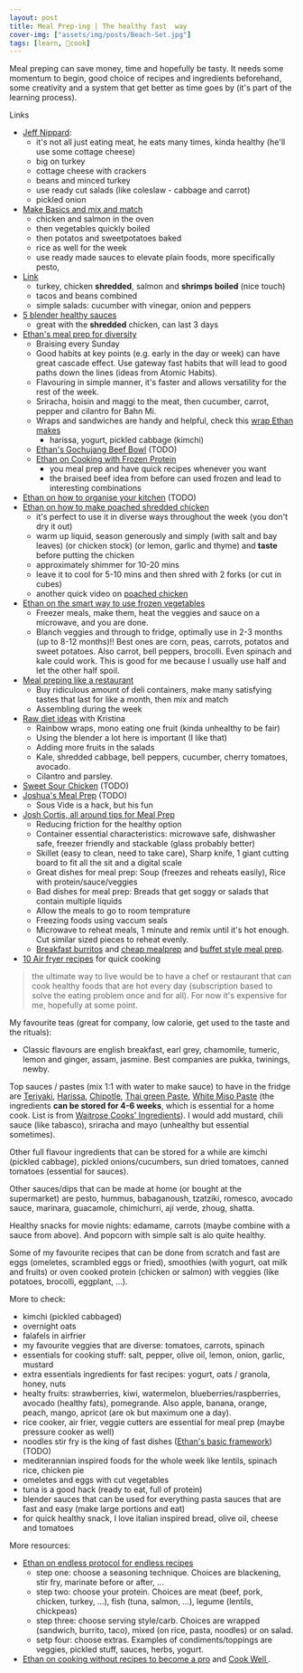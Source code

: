 ```yaml
---
layout: post
title: Meal Prep-ing | The healthy fast  way 
cover-img: ["assets/img/posts/Beach-Set.jpg"]
tags: [learn, 🍜cook]
---
```


Meal preping can save money, time and hopefully be tasty. It needs some momentum to begin, good choice of recipes and ingredients beforehand, some creativity and a system that get better as time goes by (it's part of the learning process).

Links
* [Jeff Nippard](https://youtu.be/8BKbu_s8p1Q):
  * it's not all just eating meat, he eats many times, kinda healthy (he'll use some cottage cheese)
  * big on turkey
  * cottage cheese with crackers
  * beans and minced turkey
  * use ready cut salads (like coleslaw - cabbage and carrot)
  * pickled onion
* [Make Basics and mix and match](https://youtu.be/LzWb_P4lYgA)
  * chicken and salmon in the oven 
  * then vegetables quickly boiled
  * then potatos and sweetpotatoes baked
  * rice as well for the week
  * use ready made sauces to elevate plain foods, more specifically pesto,  
* [Link](https://youtu.be/1vh1RGdvhpo)  
  * turkey, chicken **shredded**, salmon and **shrimps boiled** (nice touch)
  * tacos and beans combined
  * simple salads: cucumber with vinegar, onion and peppers
* [5 blender healthy sauces](https://youtu.be/I5Mq3OaLsks)
  * great with the **shredded** chicken, can last 3 days
* [Ethan's meal prep for diversity](https://youtu.be/ZJe3yL7NHdA)
  * Braising every Sunday
  * Good habits at key points (e.g. early in the day or week) can have great cascade effect. Use gateway fast habits that will lead to good paths down the lines (ideas from Atomic Habits).
  * Flavouring in simple manner, it's faster and allows versatility for the rest of the week.
  * Sriracha, hoisin and maggi to the meat, then cucumber, carrot, pepper and cilantro for Bahn Mi. 
  * Wraps and sandwiches are handy and helpful, check this [wrap Ethan makes](https://youtu.be/A3gQuYPvL1Y)
    * harissa, yogurt, pickled cabbage (kimchi) 
  * [Ethan's Gochujang Beef Bowl](https://youtu.be/Nn8OIFiVdF0) (TODO)
  * [Ethan on Cooking with Frozen Protein](https://youtu.be/YQc4vxdHmpY)
    * you meal prep and have quick recipes whenever you want
    * the braised beef idea from before can used frozen and lead to interesting combinations 
* [Ethan on how to organise your kitchen](https://youtu.be/ylh9GnBYhfc) (TODO)
* [Ethan on how to make poached shredded chicken](https://youtu.be/4j9JK05aFqk)
  * it's perfect to use it in diverse ways throughout the week (you don't dry it out)
  * warm up liquid, season generously and simply (with salt and bay leaves) (or chicken stock) (or lemon, garlic and thyme) and **taste** before putting the chicken 
  * approximately shimmer for 10-20 mins
  * leave it to cool for 5-10 mins and then shred with 2 forks (or cut in cubes)
  * another quick video on [poached chicken](https://youtu.be/WR0r5mH4i3I)
* [Ethan on the smart way to use frozen vegetables](https://youtu.be/XlndcLo3j7I?si)
  * Freezer meals, make them, heat the veggies and sauce on a microwave, and you are done.
  * Blanch veggies and through to fridge, optimally use in 2-3 months (up to 8-12 months)!! Best ones are corn, peas, carrots, potatos and sweet potatoes. Also carrot, bell peppers, brocolli. Even spinach and kale could work. This is good for me because I usually use half and let the other half spoil.
* [Meal preping like a restaurant](https://youtu.be/AVO0ifle-OU)
  * Buy ridiculous amount of deli containers, make many satisfying tastes that last for like a month, then mix and match
  * Assembling during the week
* [Raw diet ideas](https://youtu.be/tyN9HldRav4) with Kristina
  * Rainbow wraps, mono eating one fruit (kinda unhealthy to be fair)
  * Using the blender a lot here is important (I like that)
  * Adding more fruits in the salads
  * Kale, shredded cabbage, bell peppers, cucumber, cherry tomatoes, avocado.
  * Cilantro and parsley.
* [Sweet Sour Chicken](https://youtu.be/1N6hbRbyAeQ) (TODO)
* [Joshua's Meal Prep](https://youtu.be/AYXfaVD5o40) (TODO)
  * Sous Vide is a hack, but his fun
* [Josh Cortis, all around tips for Meal Prep](https://youtu.be/NO-EbXMB4gc)
  * Reducing friction for the healthy option
  * Container essential characteristics: microwave safe, dishwasher safe, freezer friendly and stackable (glass probably better)
  * Skillet (easy to clean, need to take care), Sharp knife, 1 giant cutting board to fit all the sit and a digital scale
  * Great dishes for meal prep: Soup (freezes and reheats easily), Rice with protein/sauce/veggies
  * Bad dishes for meal prep: Breads that get soggy or salads that contain multiple liquids
  * Allow the meals to go to room temprature
  * Freezing foods using vaccum seals
  * Microwave to reheat meals, 1 minute and remix until it's hot enough. Cut similar sized pieces to reheat evenly.
  * [Breakfast burritos](https://youtu.be/YpGUKVTkOLg) and [cheap mealprep](https://youtu.be/Ebl-dXubSRQ) and [buffet style meal prep](https://youtu.be/yDHKiwE8F-o).
* [10 Air fryer recipes](https://youtu.be/iVnU-vGt_xA) for quick cooking 
 
> the ultimate way to live would be to have a chef or restaurant that can cook healthy foods that are hot every day (subscription based to solve the eating problem once and for all). For now it's expensive for me, hopefully at some point.

My favourite teas (great for company, low calorie, get used to the taste and the rituals):
* Classic flavours are english breakfast, earl grey, chamomile, tumeric, lemon and ginger, assam, jasmine. Best companies are pukka, twinings, newby. 

Top sauces / pastes (mix 1:1 with water to make sauce) to have in the fridge are [Teriyaki](https://www.waitrose.com/ecom/products/cooks-ingredients-teriyaki-sauce/831655-767213-767214), [Harissa](https://www.waitrose.com/ecom/products/cooks-ingredients-rose-harissa-paste/615202-312331-312332), [Chipotle](https://www.waitrose.com/ecom/products/cooks-ingredients-smoky-chipotle-paste/785003-312393-312394), [Thai green Paste](https://www.waitrose.com/ecom/products/cooks-ingredients-thai-green-paste/895590-767333-767334), [White Miso Paste](https://www.waitrose.com/ecom/products/cooks-ingredients-white-miso-paste/668020-672715-672716) (the ingredients **can be stored for 4-6 weeks**, which is essential for a home cook. List is from [Waitrose Cooks' Ingredients](https://www.waitrose.com/ecom/shop/browse/groceries/waitrose_brands/cooks_ingredients)). I would add mustard, chili sauce (like tabasco), sriracha and mayo (unhealthy but essential sometimes).

Other full flavour ingredients that can be stored for a while are kimchi (pickled cabbage), pickled onions/cucumbers, sun dried tomatoes, canned tomatoes (essential for sauces). 

Other sauces/dips that can be made at home (or bought at the supermarket) are pesto, hummus, babaganoush, tzatziki, romesco, avocado sauce, marinara, guacamole, chimichurri, ají verde, zhoug, shatta.

Healthy snacks for movie nights: edamame, carrots (maybe combine with a sauce from above). And popcorn with simple salt is alo quite healthy. 

Some of my favourite recipes that can be done from scratch and fast are eggs (omeletes, scrambled eggs or fried), smoothies (with yogurt, oat milk and fruits) or oven cooked protein (chicken or salmon) with veggies (like potatoes, brocolli, eggplant, ...).

More to check:
* kimchi (pickled cabbaged)
* overnight oats
* falafels in airfrier
* my favourite veggies that are diverse: tomatoes, carrots, spinach
* essentials for cooking stuff: salt, pepper, olive oil, lemon, onion, garlic, mustard
* extra essentials ingredients for fast recipes: yogurt, oats / granola, honey, nuts
* healty fruits: strawberries, kiwi, watermelon, blueberries/raspberries, avocado (healthy fats), pomegrande. Also apple, banana, orange, peach, mango, apricot (are ok but maximum one a day).
* rice cooker, air frier, veggie cutters are essential for meal prep (maybe pressure cooker as well)
* noodles stir fry is the king of fast dishes ([Ethan's basic framework](https://youtu.be/2sbsRR2yZ64)) (TODO)
* mediterannian inspired foods for the whole week like lentils, spinach rice, chicken pie
* omeletes and eggs with cut vegetables
* tuna is a good hack (ready to eat, full of protein)
* blender sauces that can be used for everything pasta sauces that are fast and easy (make large portions and eat) 
* for quick healthy snack, I love italian inspired bread, olive oil, cheese and tomatoes 

More resources:
* [Ethan on endless protocol for endless recipes](https://youtu.be/c1EpTfvPc84)
  * step one: choose a seasoning technique. Choices are blackening, stir fry, marinate before or after, ...
  * step two: choose your protein. Choices are meat (beef, pork, chicken, turkey, ...), fish (tuna, salmon, ...), legume (lentils, chickpeas)
  * step three: choose serving style/carb. Choices are wrapped (sandwich, burrito, taco), mixed (on rice, pasta, noodles) or on salad.
  * setp four: choose extras. Examples of condiments/toppings are veggies, pickled stuff, sauces, herbs, yogurt. 
* [Ethan on cooking without recipes to become a pro](https://youtu.be/srMEoe_5y6g) and [Cook Well ](https://www.cookwell.com/).

